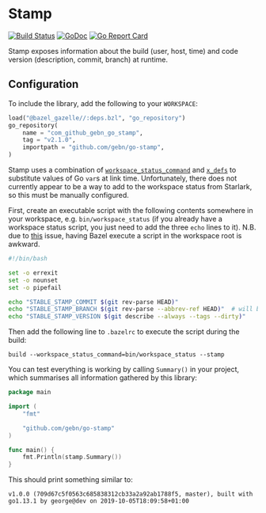 # Stamp

[![Build Status](https://travis-ci.org/gebn/go-stamp.svg?branch=master)](https://travis-ci.org/gebn/go-stamp)
[![GoDoc](https://godoc.org/github.com/gebn/go-stamp?status.svg)](https://godoc.org/github.com/gebn/go-stamp)
[![Go Report Card](https://goreportcard.com/badge/github.com/gebn/go-stamp)](https://goreportcard.com/report/github.com/gebn/go-stamp)

Stamp exposes information about the build (user, host, time) and code version (description, commit, branch) at runtime.

## Configuration

To include the library, add the following to your `WORKSPACE`:

```python
load("@bazel_gazelle//:deps.bzl", "go_repository")
go_repository(
    name = "com_github_gebn_go_stamp",
    tag = "v2.1.0",
    importpath = "github.com/gebn/go-stamp",
)
```

Stamp uses a combination of [`workspace_status_command`](https://docs.bazel.build/versions/master/user-manual.html#flag--workspace_status_command) and [`x_defs`](https://github.com/bazelbuild/rules_go/blob/master/go/core.rst#id22) to substitute values of Go `var`s at link time. Unfortunately, there does not currently appear to be a way to add to the workspace status from Starlark, so this must be manually configured.

First, create an executable script with the following contents somewhere in your workspace, e.g. `bin/workspace_status` (if you already have a workspace status script, you just need to add the three `echo` lines to it). N.B. due to [this](https://github.com/bazelbuild/bazel/issues/5002) issue, having Bazel execute a script in the workspace root is awkward.

```bash
#!/bin/bash

set -o errexit
set -o nounset
set -o pipefail

echo "STABLE_STAMP_COMMIT $(git rev-parse HEAD)"
echo "STABLE_STAMP_BRANCH $(git rev-parse --abbrev-ref HEAD)"  # will be HEAD in detached HEAD state
echo "STABLE_STAMP_VERSION $(git describe --always --tags --dirty)"
```

Then add the following line to `.bazelrc` to execute the script during the build:

    build --workspace_status_command=bin/workspace_status --stamp

You can test everything is working by calling `Summary()` in your project, which summarises all information gathered by this library:

```go
package main

import (
    "fmt"

    "github.com/gebn/go-stamp"
)

func main() {
    fmt.Println(stamp.Summary())
}
```

This should print something similar to:

    v1.0.0 (709d67c5f0563c685838312cb33a2a92ab1788f5, master), built with go1.13.1 by george@dev on 2019-10-05T18:09:58+01:00
